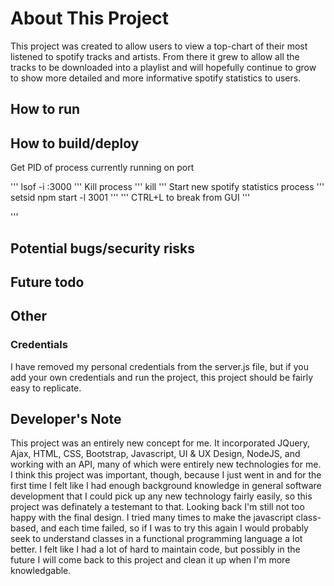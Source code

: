 # About This Project
This project was created to allow users to view a top-chart of their most listened to spotify tracks and artists. From there it grew to allow all the tracks to be downloaded into a playlist and will hopefully continue to grow to show more detailed and more informative spotify statistics to users.

## How to run

## How to build/deploy

Get PID of process currently running on port

'''
lsof -i :3000
'''
Kill process
'''
kill <pid>
'''
Start new spotify statistics process
'''
setsid npm start -l 3001
'''
'''
CTRL+L to break from GUI
'''



'''

## Potential bugs/security risks

## Future todo

## Other

### Credentials
I have removed my personal credentials from the server.js file, but if you add your own credentials and run the project, this project should be fairly easy to replicate.

## Developer's Note
This project was an entirely new concept for me. It incorporated JQuery, Ajax, HTML, CSS, Bootstrap, Javascript, UI & UX Design, NodeJS, and working with an API, many of which were entirely new technologies for me. I think this project was important, though, because I just went in and for the first time I felt like I had enough background knowledge in general software development that I could pick up any new technology fairly easily, so this project was definately a testemant to that. Looking back I'm still not too happy with the final design. I tried many times to make the javascript class-based, and each time failed, so if I was to try this again I would probably seek to understand classes in a functional programming language a lot better. I felt like I had a lot of hard to maintain code, but possibly in the future I will come back to this project and clean it up when I'm more knowledgable.


